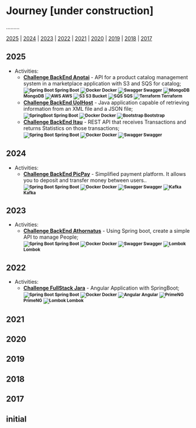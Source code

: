 # Journey [under construction]

.........

[2025](#2025) | [2024](#2024) | [2023](#2023) | [2022](#2022) | [2021](#2021) | [2020](#2020) | [2019](#2019) | [2018](#2018) | [2017](#2017) 

## 2025

<!--```mermaid
graph TD
    A[This is an <b>important</b> <a href='https://google.com'>link</a>]
```-->

<!--  + Professional Experience:-->
<!--  + My Contributions:-->

 + Activities:
    - [**Challenge BackEnd Anotai**](https://github.com/gilberto-009199/desafio-anotai-backend-aws) - API for a product catalog management system in a marketplace application with S3 and SQS for catalog;
        <br/><small>
                <strong>![Spring Boot](./assets/spring16x16.svg) Spring Boot</strong>
                <strong>![Docker](./assets/docker16x16.svg) Docker</strong>
                <strong>![Swagger](./assets/swagger.svg) Swagger</strong>
                <strong>![MongoDB](./assets/mongodb.svg) MongoDB</strong>
                <strong>![AWS](./assets/cloud16x16.svg) AWS</strong>
                <strong>![S3](./assets/Arch_Amazon-Simple-Storage-Service_16.svg) S3 Bucket</strong>
                <strong>![SQS](./assets/Arch_Amazon-Simple-Queue-Service_16.svg) SQS </strong>
                <strong>![Terraform](./assets/terraform16x16.svg) Terraform</strong>
              </small>
    - [**Challenge BackEnd UolHost**](https://github.com/gilberto-009199/desafio-uolhost-backend) - Java application capable of retrieving information from an XML file and a JSON file;
        <br/><small>
                <strong>![SpringBoot](./assets/spring16x16.svg) Spring Boot</strong>
                <strong>![Docker](./assets/docker16x16.svg) Docker</strong>
                <strong>![Bootstrap](./assets/bootstrap.svg) Bootstrap</strong> 
              </small>
    - [**Challenge BackEnd Itau**](https://github.com/gilberto-009199/desafio-itau-backend) - REST API that receives Transactions and returns Statistics on those transactions;
        <br/><small>
                <strong>![Spring Boot](./assets/spring16x16.svg) Spring Boot</strong>
                <strong>![Docker](./assets/docker16x16.svg) Docker</strong>
                <strong>![Swagger](./assets/swagger.svg) Swagger</strong>
              </small>


## 2024

<!--```mermaid
mindmap
  root((mindmap))
    Origins
      Long history
      ::icon(fa fa-book)
      Popularisation
        British popular psychology author Tony Buzan
    Research
      On effectiveness<br/>and features
      important
        Uses
            Creative techniques
            Strategic planning
            Argument mapping
    Tools
      Pen and paper
      Mermaid
```-->
<!---+ Professional Experience:-->
<!---+ My Contributions:-->


 + Activities:
    - [**Challenge BackEnd PicPay**](https://github.com/gilberto-009199/picpay-desafio-backend) - Simplified payment platform. It allows you to deposit and transfer money between users..
    <br/><small>
            <strong>![Spring Boot](./assets/spring16x16.svg) Spring Boot</strong>
            <strong>![Docker](./assets/docker16x16.svg) Docker</strong>
            <strong>![Swagger](./assets/swagger.svg) Swagger</strong>
            <strong>![Kafka](./assets/kafka16x16.svg) Kafka</strong>
          </small>

## 2023

<!--  + Professional Experience:-->
<!--  + My Contributions: -->

 + Activities:
    - [**Challenge BackEnd Athornatus**](https://github.com/gilberto-009199/desafio-athornatus-backend) - Using Spring boot, create a simple API to manage People;
    <br/><small>
            <strong>![Spring Boot](./assets/spring16x16.svg) Spring Boot</strong>
            <strong>![Docker](./assets/docker16x16.svg) Docker</strong>
            <strong>![Swagger](./assets/swagger.svg) Swagger</strong>
            <strong>![Lombok](./assets/lombok.svg) Lombok</strong>
          </small>

## 2022

<!--  + Professional Experience:-->
<!--  + My Contributions: -->

 + Activities:
    - [**Challenge FullStack Jara**](https://github.com/gilberto-009199/avaliacao-full-stack) - Angular Application with SpringBoot;
    <br/><small>
            <strong>![Spring Boot](./assets/spring16x16.svg) Spring Boot</strong>
            <strong>![Docker](./assets/docker16x16.svg) Docker</strong>
            <strong>![Angular](./assets/angularjs.svg) Angular</strong>
            <strong>![PrimeNG](./assets/primeng.svg) PrimeNG</strong>
            <strong>![Lombok](./assets/lombok.svg) Lombok</strong>
          </small>

## 2021

<!--  + Professional Experience:-->
<!--  + My Contributions: -->
<!--  + Activities: -->

## 2020

<!--  + Professional Experience:-->
<!--  + My Contributions: -->
<!--  + Activities: -->

## 2019

<!--  + Professional Experience:-->
<!--  + My Contributions: -->
<!--  + Activities: -->

## 2018

<!--  + Professional Experience:-->
<!--  + My Contributions: -->
<!--  + Activities: -->

## 2017

<!--  + Professional Experience:-->
<!--  + My Contributions: -->
<!--  + Activities: -->

## initial 

